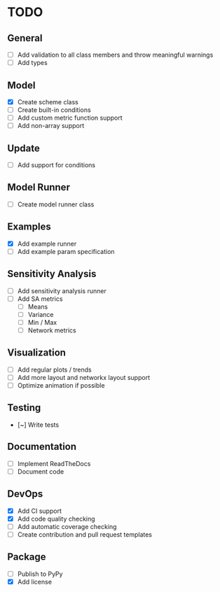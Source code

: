 # TODO

## General
- [ ] Add validation to all class members and throw meaningful warnings
- [ ] Add types

## Model
- [x] Create scheme class
- [ ] Create built-in conditions
- [ ] Add custom metric function support
- [ ] Add non-array support

## Update
- [ ] Add support for conditions

## Model Runner
- [ ] Create model runner class

## Examples
- [x] Add example runner
- [ ] Add example param specification

## Sensitivity Analysis
- [ ] Add sensitivity analysis runner
- [ ] Add SA metrics
  - [ ] Means
  - [ ] Variance
  - [ ] Min / Max
  - [ ] Network metrics

## Visualization
- [ ] Add regular plots / trends
- [ ] Add more layout and networkx layout support
- [ ] Optimize animation if possible

## Testing
- [~] Write tests

## Documentation
- [ ] Implement ReadTheDocs
- [ ] Document code

## DevOps
- [x] Add CI support
- [x] Add code quality checking
- [ ] Add automatic coverage checking
- [ ] Create contribution and pull request templates

## Package
- [ ] Publish to PyPy
- [x] Add license